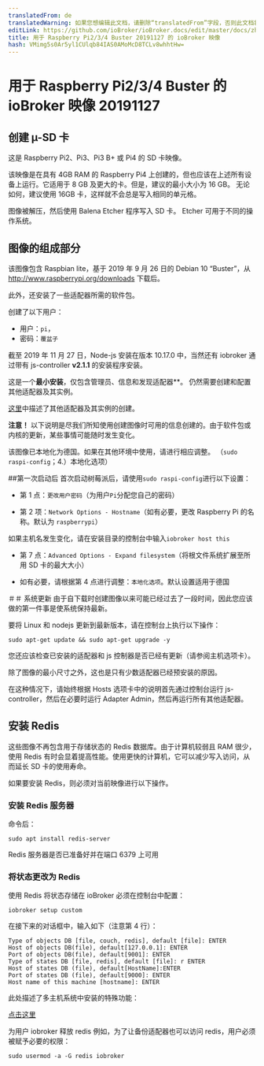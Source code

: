 ```yaml
---
translatedFrom: de
translatedWarning: 如果您想编辑此文档，请删除“translatedFrom”字段，否则此文档将再次自动翻译
editLink: https://github.com/ioBroker/ioBroker.docs/edit/master/docs/zh-cn/downloads/ioBroker_Image_RPi_2-3-4_20191127_buster.md
title: 用于 Raspberry Pi2/3/4 Buster 20191127 的 ioBroker 映像
hash: VMimg5s0Ar5yl1CUlqb84IAS0AMoMcD8TCLv8whhtHw=
---
```

# 用于 Raspberry Pi2/3/4 Buster 的 ioBroker 映像 20191127
## 创建 µ-SD 卡
这是 Raspberry Pi2、Pi3、Pi3 B+ 或 Pi4 的 SD 卡映像。

该映像是在具有 4GB RAM 的 Raspberry Pi4 上创建的，但也应该在上述所有设备上运行。它适用于 8 GB 及更大的卡。但是，建议的最小大小为 16 GB。
无论如何，建议使用 16GB 卡，这样就不会总是写入相同的单元格。

图像被解压，然后使用 Balena Etcher 程序写入 SD 卡。 Etcher 可用于不同的操作系统。

## 图像的组成部分
该图像包含 Raspbian lite，基于 2019 年 9 月 26 日的 Debian 10 “Buster”，从 http://www.raspberrypi.org/downloads 下载后。

此外，还安装了一些适配器所需的软件包。

创建了以下用户：

* 用户：`pi`，
* 密码：`覆盆子`

截至 2019 年 11 月 27 日，Node-js 安装在版本 10.17.0 中，当然还有 iobroker 通过带有 js-controller **v2.1.1** 的安装程序安装。

这是一个**最小安装**，仅包含管理员、信息和发现适配器**。
仍然需要创建和配置其他适配器及其实例。

[这里](/tutorial/adapter.md)中描述了其他适配器及其实例的创建。

**注意！** 以下说明是尽我们所知使用创建图像时可用的信息创建的。由于软件包或内核的更新，某些事情可能随时发生变化。

该图像已本地化为德国。如果在其他环境中使用，请进行相应调整。 （`sudo raspi-config`；4.）本地化选项）

##第一次启动后
首次启动树莓派后，请使用`sudo raspi-config`进行以下设置：

* 第 1 点：`更改用户密码`（为用户`Pi`分配您自己的密码）

* 第 2 项：`Network Options - Hostname`（如有必要，更改 Raspberry Pi 的名称。默认为 `raspberrypi`）

如果主机名发生变化，请在安装目录的控制台中输入`iobroker host this`

* 第 7 点：`Advanced Options - Expand filesystem`（将根文件系统扩展至所用 SD 卡的最大大小）

* 如有必要，请根据第 4 点进行调整：`本地化选项`。默认设置适用于德国

＃＃ 系统更新
由于自下载时创建图像以来可能已经过去了一段时间，因此您应该做的第一件事是使系统保持最新。

要将 Linux 和 nodejs 更新到最新版本，请在控制台上执行以下操作：

```sudo apt-get update && sudo apt-get upgrade -y```

您还应该检查已安装的适配器和 js 控制器是否已经有更新（请参阅主机选项卡）。

除了图像的最小尺寸之外，这也是只有少数适配器已经预安装的原因。

在这种情况下，请始终根据 Hosts 选项卡中的说明首先通过控制台运行 js-controller，然后在必要时运行 Adapter Admin，然后再运行所有其他适配器。

## 安装 Redis
这些图像不再包含用于存储状态的 Redis 数据库。由于计算机较弱且 RAM 很少，使用 Redis 有时会显着提高性能。使用更快的计算机，它可以减少写入访问，从而延长 SD 卡的使用寿命。

如果要安装 Redis，则必须对当前映像进行以下操作。

### 安装 Redis 服务器
命令后：

`sudo apt install redis-server`

Redis 服务器是否已准备好并在端口 6379 上可用

### 将状态更改为 Redis
使用 Redis 将状态存储在 ioBroker 必须在控制台中配置：

`iobroker setup custom`

在接下来的对话框中，输入如下（注意第 4 行）：

```
Type of objects DB [file, couch, redis], default [file]: ENTER
Host of objects DB(file), default[127.0.0.1]: ENTER
Port of objects DB(file), default[9001]: ENTER
Type of states DB [file, redis], default [file]: r ENTER
Host of states DB (file), default[HostName]:ENTER
Port of states DB (file), default[9000]: ENTER
Host name of this machine [hostname]: ENTER
```

此处描述了多主机系统中安装的特殊功能：

[点击这里](config/multihost.md)

为用户 iobroker 释放 redis 例如，为了让备份适配器也可以访问 redis，用户必须被赋予必要的权限：

`sudo usermod -a -G redis iobroker`